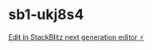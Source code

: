 # sb1-ukj8s4

[Edit in StackBlitz next generation editor ⚡️](https://stackblitz.com/~/github.com/mcochranca/sb1-ukj8s4)